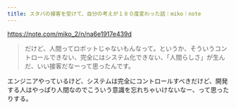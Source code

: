 ```yaml
---
title: スタバの接客を受けて、自分の考えが１８０度変わった話｜miko｜note
---
```


https://note.com/miko_2/n/na6e1917e439d

> だけど、人間ってロボットじゃないもんなって。というか、そういうコントロールできない、完全にはシステム化できない、「人間らしさ」が生んだ、いい接客だなーって思ったんです。

エンジニアやっているけど、システムは完全にコントロールすべきだけど、開発する人はやっぱり人間なのでこういう意識を忘れちゃいけないなー、って思ったりする。

